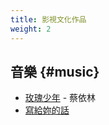 ```yaml
---
title: 影視文化作品
weight: 2
---
```


## 音樂 {#music}

- [玫瑰少年](https://zh.wikipedia.org/wiki/玫瑰少年_%28歌曲%29) - 蔡依林
- [寫給妳的話](https://link.mtf.wiki/lgbtalbum)
